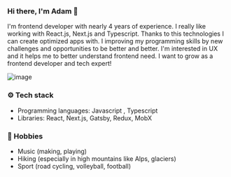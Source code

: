### Hi there, I'm Adam 👋

I'm frontend developer with nearly 4 years of experience. I really like working with React.js, Next.js and Typescript. Thanks to this technologies I can create optimized apps with. I improving my programming skills by new challenges and opportunities to be better and better. I'm interested in UX and it helps me to better understand frontend need. I want to grow as a frontend developer and tech expert!

![image](https://github.com/dyrdzik97/dyrdzik97/assets/62518046/1ca4de13-95b1-4d5d-94d4-0a27801482f1)


### ⚙️ Tech stack 

 - Programming languages: Javascript , Typescript
 - Libraries: React, Next.js, Gatsby, Redux, MobX

### 🎸 Hobbies

  - Music (making, playing)
  - Hiking (especially in high mountains like Alps, glaciers)
  - Sport (road cycling, volleyball, football)

<!--
**dyrdzik97/dyrdzik97** is a ✨ _special_ ✨ repository because its `README.md` (this file) appears on your GitHub profile.

Here are some ideas to get you started:

- 🔭 I’m currently working on ...
- 🌱 I’m currently learning ...
- 👯 I’m looking to collaborate on ...
- 🤔 I’m looking for help with ...
- 💬 Ask me about ...
- 📫 How to reach me: ...
- 😄 Pronouns: ...
- ⚡ Fun fact: ...
-->
